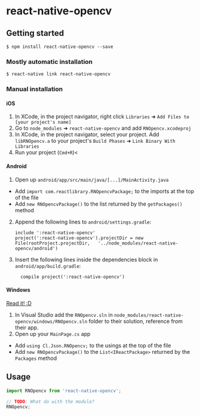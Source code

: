 
# react-native-opencv

## Getting started

`$ npm install react-native-opencv --save`

### Mostly automatic installation

`$ react-native link react-native-opencv`

### Manual installation


#### iOS

1. In XCode, in the project navigator, right click `Libraries` ➜ `Add Files to [your project's name]`
2. Go to `node_modules` ➜ `react-native-opencv` and add `RNOpencv.xcodeproj`
3. In XCode, in the project navigator, select your project. Add `libRNOpencv.a` to your project's `Build Phases` ➜ `Link Binary With Libraries`
4. Run your project (`Cmd+R`)<

#### Android

1. Open up `android/app/src/main/java/[...]/MainActivity.java`
  - Add `import com.reactlibrary.RNOpencvPackage;` to the imports at the top of the file
  - Add `new RNOpencvPackage()` to the list returned by the `getPackages()` method
2. Append the following lines to `android/settings.gradle`:
  	```
  	include ':react-native-opencv'
  	project(':react-native-opencv').projectDir = new File(rootProject.projectDir, 	'../node_modules/react-native-opencv/android')
  	```
3. Insert the following lines inside the dependencies block in `android/app/build.gradle`:
  	```
      compile project(':react-native-opencv')
  	```

#### Windows
[Read it! :D](https://github.com/ReactWindows/react-native)

1. In Visual Studio add the `RNOpencv.sln` in `node_modules/react-native-opencv/windows/RNOpencv.sln` folder to their solution, reference from their app.
2. Open up your `MainPage.cs` app
  - Add `using Cl.Json.RNOpencv;` to the usings at the top of the file
  - Add `new RNOpencvPackage()` to the `List<IReactPackage>` returned by the `Packages` method


## Usage
```javascript
import RNOpencv from 'react-native-opencv';

// TODO: What do with the module?
RNOpencv;
```
  